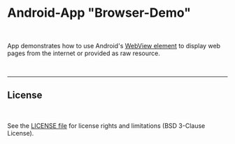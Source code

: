 # Android-App "Browser-Demo" #

<br>

App demonstrates how to use Android's [WebView element](https://developer.android.com/reference/android/webkit/WebView) 
to display web pages from the internet or provided as raw resource.

<br>

----

## License ##

<br>

See the [LICENSE file](LICENSE.md) for license rights and limitations (BSD 3-Clause License).

<br>
